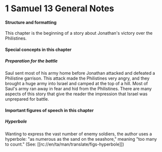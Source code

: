 # 1 Samuel 13 General Notes

#### Structure and formatting

This chapter is the beginning of a story about Jonathan's victory over the Philistines.

#### Special concepts in this chapter

##### Preparation for the battle

Saul sent most of his army home before Jonathan attacked and defeated a Philistine garrison. This attack made the Philistines very angry, and they brought a huge army into Israel and camped at the top of a hill. Most of Saul's army ran away in fear and hid from the Philistines. There are many aspects of this story that give the reader the impression that Israel was unprepared for battle.

#### Important figures of speech in this chapter

##### Hyperbole

Wanting to express the vast number of enemy soldiers, the author uses a hyperbole: "as numerous as the sand on the seashore," meaning "too many to count." (See: [[rc://en/ta/man/translate/figs-hyperbole]])
